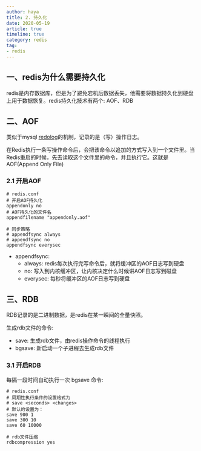 ```yaml
---
author: haya
title: 2. 持久化
date: 2020-05-19
article: true
timeline: true
category: redis
tag:
- redis
---
```


## 一、redis为什么需要持久化
redis是内存数据库，但是为了避免宕机后数据丢失，他需要将数据持久化到硬盘上用于数据恢复。redis持久化技术有两个: AOF、RDB

## 二、AOF
类似于mysql [redolog](/db/mysql/3.日志.html#三、redo-log)的机制，记录的是（写）操作日志。

在Redis执行一条写操作命令后，会把该命令以追加的方式写入到一个文件里。当Redis重启的时候，先去读取这个文件里的命令，并且执行它。这就是 AOF(Append Only File)

### 2.1 开启AOF

```shell
# redis.conf
# 开启AOF持久化
appendonly no
# AOF持久化的文件名
appendfilename "appendonly.aof"

# 同步策略
# appendfsync always
# appendfsync no
appendfsync everysec
```

- appendfsync: 
  - always: redis每次执行完写命令后，就将缓冲区的AOF日志写到硬盘
  - no: 写入到内核缓冲区，让内核决定什么时候讲AOF日志写到磁盘
  - everysec: 每秒将缓冲区的AOF日志写到硬盘

## 三、RDB
RDB记录的是二进制数据，是redis在某一瞬间的全量快照。

生成rdb文件的命令:
- save: 生成rdb文件，由redis操作命令的线程执行
- bgsave: 新启动一个子进程去生成rdb文件

### 3.1 开启RDB



每隔一段时间自动执行一次 bgsave 命令:
```shell
# redis.conf
# 周期性执行条件的设置格式为
# save <seconds> <changes>
# 默认的设置为：
save 900 1
save 300 10
save 60 10000

# rdb文件压缩
rdbcompression yes
```


